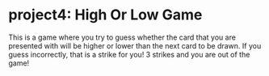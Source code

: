 # project4: High Or Low Game
This is a game where you try to guess whether the card that you are presented with will be higher or lower than the next card to be drawn.
If you guess incorrectly, that is a strike for you!
3 strikes and you are out of the game!
